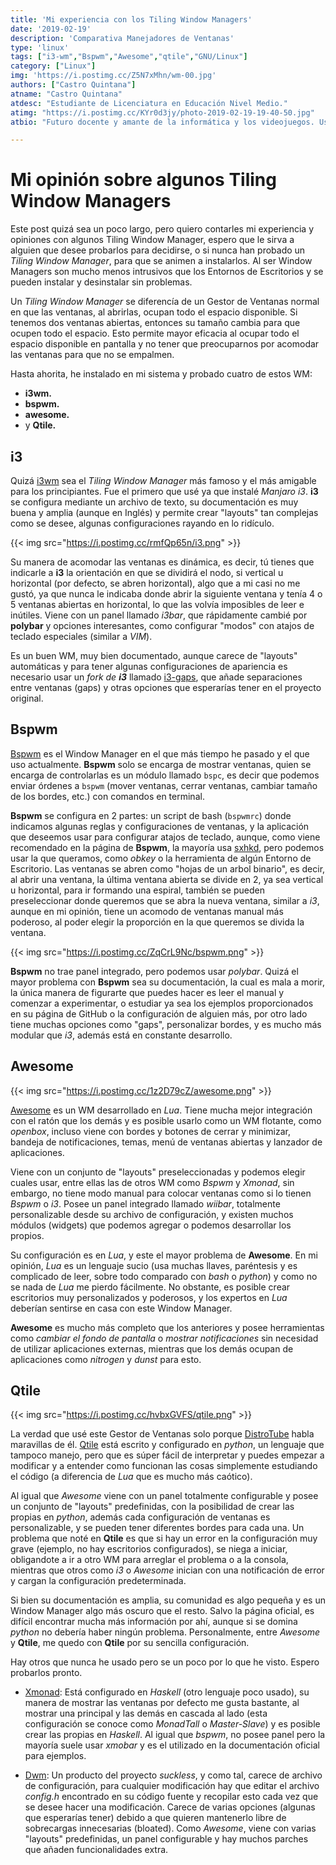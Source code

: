 ```yaml
---
title: 'Mi experiencia con los Tiling Window Managers'
date: '2019-02-19'
description: 'Comparativa Manejadores de Ventanas'
type: 'linux'
tags: ["i3-wm","Bspwm","Awesome","qtile","GNU/Linux"]
category: ["Linux"]
img: 'https://i.postimg.cc/Z5N7xMhn/wm-00.jpg'
authors: ["Castro Quintana"]
atname: "Castro Quintana"
atdesc: "Estudiante de Licenciatura en Educación Nivel Medio."
atimg: "https://i.postimg.cc/KYr0d3jy/photo-2019-02-19-19-40-50.jpg"
atbio: "Futuro docente y amante de la informática y los videojuegos. Uso Linux desde el 2016 y me gusta poder aprender y compartir lo que aprendo con otros."

---
```


# Mi opinión sobre algunos Tiling Window Managers

Este post quizá sea un poco largo, pero quiero contarles mi experiencia y opiniones con algunos Tiling Window Manager, espero que le sirva a alguien que desee probarlos para decidirse, o si nunca han probado un _Tiling Window Manager_, para que se animen a instalarlos. Al ser Window Managers son mucho menos intrusivos que los Entornos de Escritorios y se pueden instalar y desinstalar sin problemas.

Un _Tiling Window Manager_ se diferencía de un Gestor de Ventanas normal en que las ventanas, al abrirlas, ocupan todo el espacio disponible. Si tenemos dos ventanas abiertas, entonces su tamaño cambia para que ocupen todo el espacio. Esto permite mayor eficacia al ocupar todo el espacio disponible en pantalla y no tener que preocuparnos por acomodar las ventanas para que no se empalmen.

Hasta ahorita, he instalado en mi sistema y probado cuatro de estos WM:

+ **i3wm.**
+ **bspwm.**
+ **awesome.**
+ y **Qtile.**

## i3

Quizá [i3wm](https://i3wm.org/) sea el _Tiling Window Manager_ más famoso y el más amigable para los principiantes. Fue el primero que usé ya que instalé _Manjaro i3_. **i3** se configura mediante un archivo de texto, su documentación es muy buena y amplia (aunque en Inglés) y permite crear "layouts" tan complejas como se desee, algunas configuraciones rayando en lo ridículo.

{{< img src="https://i.postimg.cc/rmfQp65n/i3.png" >}}


Su manera de acomodar las ventanas es dinámica, es decir, tú tienes que indicarle a **i3** la orientación en que se dividirá el nodo, si vertical u horizontal (por defecto, se abren horizontal), algo que a mi casi no me gustó, ya que nunca le indicaba donde abrir la siguiente ventana y tenía 4 o 5 ventanas abiertas en horizontal, lo que las volvía imposibles de leer e inútiles. Viene con un panel llamado _i3bar_, que rápidamente cambié por **polybar** y opciones interesantes, como configurar "modos" con atajos de teclado especiales (similar a _VIM_).

Es un buen WM, muy bien documentado, aunque carece de "layouts" automáticas y para tener algunas configuraciones de apariencia es necesario usar un _fork de **i3**_ llamado [i3-gaps](https://github.com/Airblader/i3), que añade separaciones entre ventanas (gaps) y otras opciones que esperarías tener en el proyecto original.

## Bspwm

[Bspwm](https://github.com/baskerville/bspwm) es el Window Manager en el que más tiempo he pasado y el que uso actualmente. **Bspwm** solo se encarga de mostrar ventanas, quien se encarga de controlarlas es un módulo llamado `bspc`, es decir que podemos enviar órdenes a `bspwm` (mover ventanas, cerrar ventanas, cambiar tamaño de los bordes, etc.) con comandos en terminal.

**Bspwm** se configura en 2 partes: un script de bash (`bspwmrc`) donde indicamos algunas reglas y configuraciones de ventanas, y la aplicación que deseemos usar para configurar atajos de teclado, aunque, como viene recomendado en la página de **Bspwm**, la mayoría usa [sxhkd](https://github.com/baskerville/sxhkd), pero podemos usar la que queramos, como _obkey_ o la herramienta de algún Entorno de Escritorio. Las ventanas se abren como "hojas de un arbol binario", es decir, al abrir una ventana, la última ventana abierta se divide en 2, ya sea vertical u horizontal, para ir formando una espiral, también se pueden preseleccionar donde queremos que se abra la nueva ventana, similar a _i3_, aunque en mi opinión, tiene un acomodo de ventanas manual más poderoso, al poder elegir la proporción en la que queremos se divida la ventana.

{{< img src="https://i.postimg.cc/ZqCrL9Nc/bspwm.png" >}}

**Bspwm** no trae panel integrado, pero podemos usar _polybar_. Quizá el mayor problema con **Bspwm** sea su documentación, la cual es mala a morir, la única manera de figurarte que puedes hacer es leer el manual y comenzar a experimentar, o estudiar ya sea los ejemplos proporcionados en su página de GitHub o la configuración de alguien más, por otro lado tiene muchas opciones como "gaps", personalizar bordes, y es mucho más modular que _i3_, además está en constante desarrollo.

## Awesome

{{< img src="https://i.postimg.cc/1z2D79cZ/awesome.png" >}}

[Awesome](https://awesomewm.org/) es un WM desarrollado en _Lua_. Tiene mucha mejor integración con el ratón que los demás y es posible usarlo como un WM flotante, como _openbox_, incluso viene con bordes y botones de cerrar y minimizar, bandeja de notificaciones, temas, menú de ventanas abiertas y lanzador de aplicaciones.

Viene con un conjunto de "layouts" preseleccionadas y podemos elegir cuales usar, entre ellas las de otros WM como _Bspwm_ y _Xmonad_, sin embargo, no tiene modo manual para colocar ventanas como si lo tienen _Bspwm_ o _i3_. Posee un panel integrado llamado _wiibar_, totalmente personalizable desde su archivo de configuración, y existen muchos módulos (widgets) que podemos agregar o podemos desarrollar los propios.

Su configuración es en _Lua_, y este el mayor problema de **Awesome**. En mi opinión, _Lua_ es un lenguaje sucio (usa muchas llaves, paréntesis y es complicado de leer, sobre todo comparado con _bash_ o _python_) y como no se nada de _Lua_ me pierdo fácilmente. No obstante, es posible crear escritorios muy personalizados y poderosos, y los expertos en _Lua_ deberían sentirse en casa con este Window Manager.

**Awesome** es mucho más completo que los anteriores y posee herramientas como _cambiar el fondo de pantalla_ o _mostrar notificaciones_ sin necesidad de utilizar aplicaciones externas, mientras que los demás ocupan de aplicaciones como _nitrogen_ y _dunst_ para esto.

## Qtile

{{< img src="https://i.postimg.cc/hvbxGVFS/qtile.png" >}}

La verdad que usé este Gestor de Ventanas solo porque [DistroTube](https://www.youtube.com/channel/UCVls1GmFKf6WlTraIb_IaJg) habla maravillas de él. [Qtile](http://www.qtile.org/) está escrito y configurado en _python_, un lenguaje que tampoco manejo, pero que es súper fácil de interpretar y puedes empezar a modificar y a entender como funcionan las cosas simplemente estudiando el código (a diferencia de _Lua_ que es mucho más caótico).

Al igual que _Awesome_ viene con un panel totalmente configurable y posee un conjunto de "layouts" predefinidas, con la posibilidad de crear las propias en _python_, además cada configuración de ventanas es personalizable, y se pueden tener diferentes bordes para cada una. Un problema que noté en **Qtile** es que si hay un error en la configuración muy grave (ejemplo, no hay escritorios configurados), se niega a iniciar, obligandote a ir a otro WM para arreglar el problema o a la consola, mientras que otros como _i3_ o _Awesome_ inician con una notificación de error y cargan la configuración predeterminada.

Si bien su documentación es amplia, su comunidad es algo pequeña y es un Window Manager algo más oscuro que el resto. Salvo la página oficial, es difícil encontrar mucha más información por ahí, aunque si se domina _python_ no debería haber ningún problema. Personalmente, entre _Awesome_ y **Qtile**, me quedo con **Qtile** por su sencilla configuración.

Hay otros que nunca he usado pero se un poco por lo que he visto. Espero probarlos pronto.

- [Xmonad](https://xmonad.org/): Está configurado en _Haskell_ (otro lenguaje poco usado), su manera de mostrar las ventanas por defecto me gusta bastante, al mostrar una principal y las demás en cascada al lado (esta configuración se conoce como _MonadTall_ o _Master-Slave_) y es posible crear las propias en _Haskell_. Al igual que _bspwm_, no posee panel pero la mayoría suele usar _xmobar_ y es el utilizado en la documentación oficial para ejemplos.

- [Dwm](https://dwm.suckless.org/): Un producto del proyecto _suckless_, y como tal, carece de archivo de configuración, para cualquier modificación hay que editar el archivo _config.h_ encontrado en su código fuente y recopilar esto cada vez que se desee hacer una modificación. Carece de varias opciones (algunas que esperarías tener) debido a que quieren mantenerlo libre de sobrecargas innecesarias (bloated). Como _Awesome_, viene con varias "layouts" predefinidas, un panel configurable y hay muchos parches que añaden funcionalidades extra.
